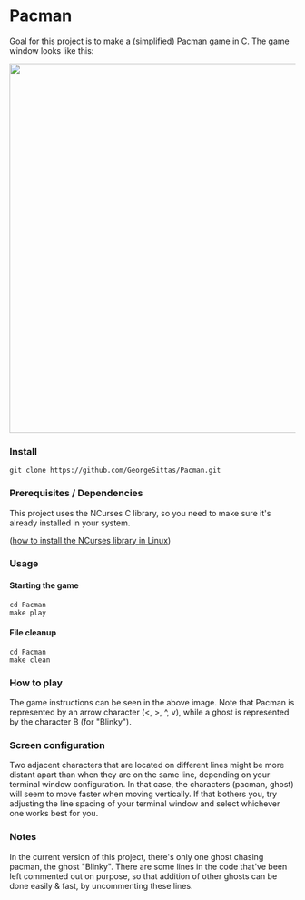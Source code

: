 # Pacman

Goal for this project is to make a (simplified) [Pacman](https://en.wikipedia.org/wiki/Pac-Man) game
in C. The game window looks like this:

<img src="https://imgur.com/azLBIPS.png" width="650">

### Install
```
git clone https://github.com/GeorgeSittas/Pacman.git
```
### Prerequisites / Dependencies
This project uses the NCurses C library, so you need to make sure it's already installed in your system.

([how to install the NCurses library in Linux](https://www.ostechnix.com/how-to-install-ncurses-library-in-linux/))

### Usage
#### Starting the game
```
cd Pacman
make play
```
#### File cleanup
```
cd Pacman
make clean
```

### How to play
The game instructions can be seen in the above image. Note that Pacman is represented by an
arrow character (<, >, ^, v), while a ghost is represented by the character B (for "Blinky").

### Screen configuration
Two adjacent characters that are located on different lines might be more distant apart than
when they are on the same line, depending on your terminal window configuration. In that case,
the characters (pacman, ghost) will seem to move faster when moving vertically. If that bothers
you, try adjusting the line spacing of your terminal window and select whichever one works best
for you.

### Notes
In the current version of this project, there's only one ghost chasing pacman, the ghost "Blinky".
There are some lines in the code that've been left commented out on purpose, so that addition of
other ghosts can be done easily & fast, by uncommenting these lines.
